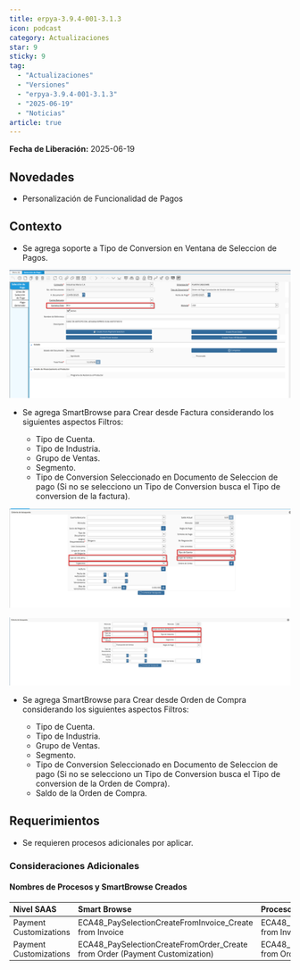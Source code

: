 ```yaml
---
title: erpya-3.9.4-001-3.1.3
icon: podcast
category: Actualizaciones
star: 9
sticky: 9
tag:
  - "Actualizaciones"
  - "Versiones"
  - "erpya-3.9.4-001-3.1.3"
  - "2025-06-19"
  - "Noticias"
article: true
---
```


**Fecha de Liberación:** 2025-06-19

## Novedades

- Personalización de Funcionalidad de Pagos

## Contexto

- Se agrega soporte a Tipo de Conversion en Ventana de Seleccion de Pagos.

![Smart Browser](/assets/img/downloads/updates/resources/adempiere-patch-zk-3.1.3-img1.png)

- Se agrega SmartBrowse para Crear desde Factura considerando los siguientes aspectos
Filtros:

  - Tipo de Cuenta.
  - Tipo de Industria.
  - Grupo de Ventas.
  - Segmento.
  - Tipo de Conversion Seleccionado en Documento de Seleccion de pago (Si no se selecciono un Tipo de Conversion busca el Tipo de conversion de la factura).

![Smart Browser](/assets/img/downloads/updates/resources/adempiere-patch-zk-3.1.3-img2.png)

![Smart Browser](/assets/img/downloads/updates/resources/adempiere-patch-zk-3.1.3-img3.png)

- Se agrega SmartBrowse para Crear desde Orden de Compra considerando los siguientes aspectos
Filtros:

  - Tipo de Cuenta.
  - Tipo de Industria.
  - Grupo de Ventas.
  - Segmento.
  - Tipo de Conversion Seleccionado en Documento de Seleccion de pago (Si no se selecciono un Tipo de Conversion busca el Tipo de conversion de la Orden de Compra).
  - Saldo de la Orden de Compra.

## Requerimientos

- Se requieren procesos adicionales por aplicar.

### Consideraciones Adicionales

#### Nombres de Procesos y SmartBrowse Creados

| Nivel SAAS| Smart Browse | Proceso |
| :- | :- | :-|
|Payment Customizations |ECA48_PaySelectionCreateFromInvoice_Create from Invoice| ECA48_PaySelectionCreateFromInvoice_Create from Invoice |
|Payment Customizations |ECA48_PaySelectionCreateFromOrder_Create from Order (Payment Customization)| ECA48_PaySelectionCreateFromOrder_Create from Order |
